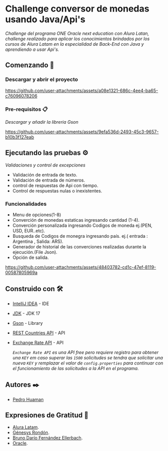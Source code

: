# Challenge conversor de monedas usando Java/Api's

_Challenge del programa ONE Oracle next education con Alura Latan, challenge realizado para aplicar los conocimientos brindados por los cursos 
de Alura Latam en la especialidad de Back-End con Java y aprendiendo a usar Api's._

## Comenzando 🚀

### Descargar y abrir el proyecto

https://github.com/user-attachments/assets/a08e1321-686c-4ee4-ba65-c76096078206


### Pre-requisitos 📋

_Descargar y añadir la libreria Gson_

https://github.com/user-attachments/assets/9efa536d-2493-45c3-9657-b10b3f127eab

## Ejecutando las pruebas ⚙️

_Validaciones y control de excepciones_

* Validación de entrada de texto.
* Validación de entrada de números.
* control de respuestas de Api con tiempo.
* Control de respuestas nulas o inexistentes. 



### Funcionalidades 

* Menu de opciones(1-8)
* Converción de monedas estaticas ingresando cantidad (1-4).
* Converción personalizada ingresando Codigos de moneda ej.(PEN, USD, EUR..etc).
* Busqueda de Codigos de monegra ingresando país. ej.( entrada : Argentina , Salida: ARS).
* Generador de historial de las converciones realizadas durante la ejecución.(File Json).
* Opción de salida.

https://github.com/user-attachments/assets/48403782-cd1c-47ef-8119-00587805969a

## Construido con 🛠️

* [IntelliJ IDEA](https://www.jetbrains.com/idea/) - IDE
* [JDK](https://www.oracle.com/pe/java/technologies/downloads/) - JDK 17
* [Gson](https://mvnrepository.com/artifact/com.google.code.gson/gson/2.11.0) - Library
* [REST Countries API](https://restcountries.com/) - API
* [Exchange Rate API](https://www.exchangerate-api.com/) - API

  _```Exchange Rate API``` es una API free pero requiere registro para obtener una ``` KEY ``` em caso superar las ```1500``` solicitudes se tendra que solicitar una nueva
  ```KEY``` y remplazar el valor de ```config.properties``` para continuar con el funcionamiento de las solicitudes a la API en el programa._


## Autores ✒️

* [Pedro Huaman](https://www.linkedin.com/in/pedro-huaman-mauricio/)


## Expresiones de Gratitud 🎁

* [Alura Latam](https://www.aluracursos.com/).
* [Génesys Rondón](https://github.com/genesysrm).
* [Bruno Darío Fernández Ellerbach](https://github.com/bfjeje).
* [Oracle](https://www.oracle.com/pe/education/oracle-next-education/).

  



